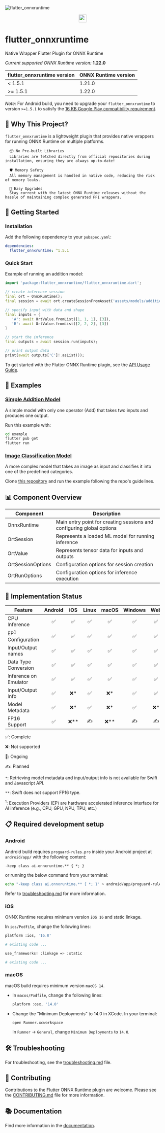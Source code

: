 <img src="flutter_onnxruntime.png" alt="flutter_onnxruntime" align="center"/>
<p align="center">
<a href="https://pub.dev/packages/flutter_onnxruntime" alt="Flutter ONNX Runtime on pub.dev">
        <img src="https://img.shields.io/pub/v/flutter_onnxruntime.svg" height="25" /></a>
</p>

# flutter_onnxruntime

Native Wrapper Flutter Plugin for ONNX Runtime

*Current supported ONNX Runtime version:* **1.22.0**

| flutter_onnxruntime version | ONNX Runtime version |
|------------------------------|----------------------|
| < 1.5.1                        | 1.21.0               |
| >= 1.5.1                       | 1.22.0               |

*Note:* For Android build, you need to upgrade your `flutter_onnxruntime` to version `>=1.5.1` to satisfy the [16 KB Google Play compatibility requirement](https://android-developers.googleblog.com/2025/05/prepare-play-apps-for-devices-with-16kb-page-size.html).

## 🌟 Why This Project?

`flutter_onnxruntime` is a lightweight plugin that provides native wrappers for running ONNX Runtime on multiple platforms.

      📦 No Pre-built Libraries
      Libraries are fetched directly from official repositories during installation, ensuring they are always up-to-date!

      🛡️ Memory Safety
      All memory management is handled in native code, reducing the risk of memory leaks.

      🔄 Easy Upgrades
      Stay current with the latest ONNX Runtime releases without the hassle of maintaining complex generated FFI wrappers.

## 🚀 Getting Started

### Installation

Add the following dependency to your `pubspec.yaml`:

```yaml
dependencies:
  flutter_onnxruntime: ^1.5.1
```

### Quick Start

Example of running an addition model:
```dart
import 'package:flutter_onnxruntime/flutter_onnxruntime.dart';

// create inference session
final ort = OnnxRuntime();
final session = await ort.createSessionFromAsset('assets/models/addition_model.onnx');

// specify input with data and shape
final inputs = {
   'A': await OrtValue.fromList([1, 1, 1], [3]),
   'B': await OrtValue.fromList([2, 2, 2], [3])
}

// start the inference
final outputs = await session.run(inputs);

// print output data
print(await outputs['C']!.asList());
```

To get started with the Flutter ONNX Runtime plugin, see the [API Usage Guide](doc/api_usage.md).

## 🧪 Examples

### [Simple Addition Model](example/)

A simple model with only one operator (Add) that takes two inputs and produces one output.

Run this example with:
```bash
cd example
flutter pub get
flutter run
```

### [Image Classification Model](https://github.com/masicai/flutter-onnxruntime-examples)

A more complex model that takes an image as input and classifies it into one of the predefined categories.

Clone [this repository](https://github.com/masicai/flutter-onnxruntime-examples) and run the example following the repo's guidelines.

## 📊 Component Overview

| Component | Description |
|-----------|-------------|
| OnnxRuntime | Main entry point for creating sessions and configuring global options |
| OrtSession | Represents a loaded ML model for running inference |
| OrtValue | Represents tensor data for inputs and outputs |
| OrtSessionOptions | Configuration options for session creation |
| OrtRunOptions | Configuration options for inference execution |

## 🚧 Implementation Status

| Feature | Android | iOS | Linux | macOS | Windows | Web |
|---------|:-------:|:---:|:-----:|:-----:|:-------:|:---: |
| CPU Inference | ✅ | ✅ | ✅ | ✅ | ✅ | ✅ |
| EP<sup>1</sup> Configuration | ✅ | ✅ | ✅ | ✅ | ✅ | ✅ |
| Input/Output names | ✅ | ✅ | ✅ | ✅ | ✅ | ✅ |
| Data Type Conversion | ✅ | ✅ | ✅ | ✅ | ✅ | ✅ |
| Inference on Emulator | ✅ | ✅ | ✅ | ✅ | ✅ | ✅ |
| Input/Output Info | ✅ | ❌* | ✅ | ❌* | ✅ | ✅ |
| Model Metadata | ✅ | ❌* | ✅ | ❌* | ✅ | ❌* |
| FP16 Support | ✅ | ❌** | ✍️ | ❌** | ✍️ | ✍️ |

✅: Complete

❌: Not supported

🚧: Ongoing

✍️: Planned

`*`: Retrieving model metadata and input/output info is not available for Swift and Javascript API.

`**`: Swift does not support FP16 type.

<sup>1</sup>: Execution Providers (EP) are hardware accelerated inference interface for AI inference (e.g., CPU, GPU, NPU, TPU, etc.) 

## 📋 Required development setup

### Android

Android build requires `proguard-rules.pro` inside your Android project at `android/app/` with the following content:
  ```
  -keep class ai.onnxruntime.** { *; }
  ```
or running the below command from your terminal:

  ```bash
  echo "-keep class ai.onnxruntime.** { *; }" > android/app/proguard-rules.pro
  ```

Refer to [troubleshooting.md](doc/troubleshooting.md) for more information.

### iOS

ONNX Runtime requires minimum version `iOS 16` and static linkage.

In `ios/Podfile`, change the following lines:
```bash
platform :ios, '16.0'

# existing code ...

use_frameworks! :linkage => :static

# existing code ...
```

### macOS

macOS build requires minimum version `macOS 14`.

* In `macos/Podfile`, change the following lines:
  ```bash
  platform :osx, '14.0'
  ```

* Change the "Minimum Deployments" to 14.0 in XCode. In your terminal:
  ```bash
  open Runner.xcworkspace
  ```
  In `Runner` -> `General`, change `Minimum Deployments` to `14.0`.


## 🛠️ Troubleshooting

For troubleshooting, see the [troubleshooting.md](doc/troubleshooting.md) file.

## 🤝 Contributing
Contributions to the Flutter ONNX Runtime plugin are welcome. Please see the [CONTRIBUTING.md](CONTRIBUTING.md) file for more information.

## 📚 Documentation
Find more information in the [documentation](doc/).
